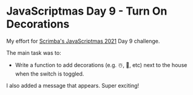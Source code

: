 # JavaScriptmas Day 9 - Turn On Decorations

My effort for [Scrimba's JavaScriptmas 2021](https://scrimba.com/learn/javascriptmas2021) Day 9 challenge.

The main task was to:

- Write a function to add decorations (e.g. ☃️, 🎄, etc) next to the house when the switch is toggled.

I also added a message that appears. Super exciting!
